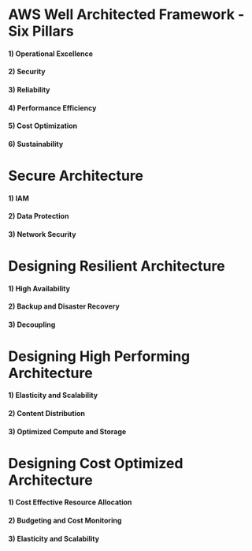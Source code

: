 # AWS Well Architected Framework - Six Pillars 
#### 1) Operational Excellence
#### 2) Security
#### 3) Reliability
#### 4) Performance Efficiency
#### 5) Cost Optimization
#### 6) Sustainability


# Secure Architecture
#### 1) IAM
#### 2) Data Protection
#### 3) Network Security

# Designing Resilient Architecture
#### 1) High Availability
#### 2) Backup and Disaster Recovery
#### 3) Decoupling

# Designing High Performing Architecture
#### 1) Elasticity and Scalability
#### 2) Content Distribution 
#### 3) Optimized Compute and Storage

# Designing Cost Optimized Architecture
#### 1) Cost Effective Resource Allocation
#### 2) Budgeting and Cost Monitoring
#### 3) Elasticity and Scalability
